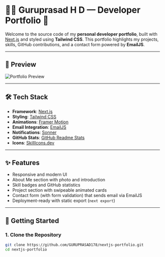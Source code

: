 # 🧑‍💻 Guruprasad H D — Developer Portfolio 🚀

Welcome to the source code of my **personal developer portfolio**, built with [Next.js](https://nextjs.org/) and styled using **Tailwind CSS**. This portfolio highlights my projects, skills, GitHub contributions, and a contact form powered by **EmailJS**.

---

## 📸 Preview

![Portfolio Preview](https://guruprasad-hd.netlify.app/)

---

## 🛠️ Tech Stack

- **Framework**: [Next.js](https://nextjs.org/)
- **Styling**: [Tailwind CSS](https://tailwindcss.com/)
- **Animations**: [Framer Motion](https://www.framer.com/motion/)
- **Email Integration**: [EmailJS](https://www.emailjs.com/)
- **Notifications**: [Sonner](https://sonner.emilkowal.ski/)
- **GitHub Stats**: [GitHub Readme Stats](https://github.com/anuraghazra/github-readme-stats)
- **Icons**: [SkillIcons.dev](https://skillicons.dev/)

---

## ✨ Features

- Responsive and modern UI
- About Me section with photo and introduction
- Skill badges and GitHub statistics
- Project section with swipeable animated cards
- Contact form (with form validation) that sends email via EmailJS
- Deployment-ready with static export (`next export`)

---

## 🚀 Getting Started

### 1. Clone the Repository

```bash
git clone https://github.com/GURUPRASAD178/nextjs-portfolio.git
cd nextjs-portfolio
